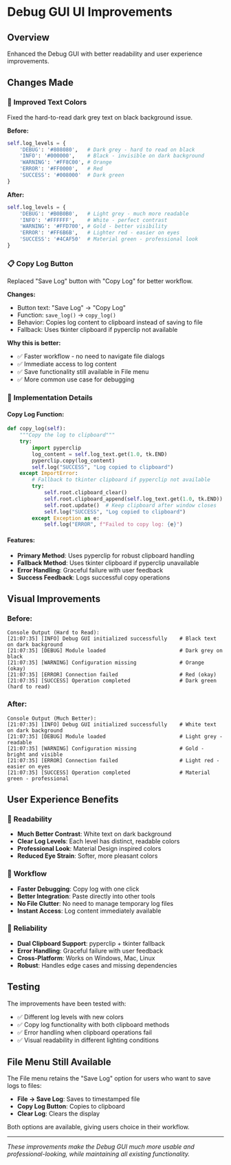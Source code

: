 # Debug GUI UI Improvements

## Overview

Enhanced the Debug GUI with better readability and user experience improvements.

## Changes Made

### 🎨 **Improved Text Colors**

Fixed the hard-to-read dark grey text on black background issue.

**Before:**

```python
self.log_levels = {
    'DEBUG': '#808080',   # Dark grey - hard to read on black
    'INFO': '#000000',    # Black - invisible on dark background
    'WARNING': '#FF8C00', # Orange
    'ERROR': '#FF0000',   # Red
    'SUCCESS': '#008000'  # Dark green
}
```

**After:**

```python
self.log_levels = {
    'DEBUG': '#B0B0B0',   # Light grey - much more readable
    'INFO': '#FFFFFF',    # White - perfect contrast
    'WARNING': '#FFD700', # Gold - better visibility
    'ERROR': '#FF6B6B',   # Lighter red - easier on eyes
    'SUCCESS': '#4CAF50'  # Material green - professional look
}
```

### 📋 **Copy Log Button**

Replaced "Save Log" button with "Copy Log" for better workflow.

**Changes:**

- Button text: "Save Log" → "Copy Log"
- Function: `save_log()` → `copy_log()`
- Behavior: Copies log content to clipboard instead of saving to file
- Fallback: Uses tkinter clipboard if pyperclip not available

**Why this is better:**

- ✅ Faster workflow - no need to navigate file dialogs
- ✅ Immediate access to log content
- ✅ Save functionality still available in File menu
- ✅ More common use case for debugging

### 🔧 **Implementation Details**

#### Copy Log Function:

```python
def copy_log(self):
    """Copy the log to clipboard"""
    try:
        import pyperclip
        log_content = self.log_text.get(1.0, tk.END)
        pyperclip.copy(log_content)
        self.log("SUCCESS", "Log copied to clipboard")
    except ImportError:
        # Fallback to tkinter clipboard if pyperclip not available
        try:
            self.root.clipboard_clear()
            self.root.clipboard_append(self.log_text.get(1.0, tk.END))
            self.root.update()  # Keep clipboard after window closes
            self.log("SUCCESS", "Log copied to clipboard")
        except Exception as e:
            self.log("ERROR", f"Failed to copy log: {e}")
```

#### Features:

- **Primary Method**: Uses pyperclip for robust clipboard handling
- **Fallback Method**: Uses tkinter clipboard if pyperclip unavailable
- **Error Handling**: Graceful failure with user feedback
- **Success Feedback**: Logs successful copy operations

## Visual Improvements

### Before:

```
Console Output (Hard to Read):
[21:07:35] [INFO] Debug GUI initialized successfully    # Black text on dark background
[21:07:35] [DEBUG] Module loaded                        # Dark grey on black
[21:07:35] [WARNING] Configuration missing              # Orange (okay)
[21:07:35] [ERROR] Connection failed                    # Red (okay)
[21:07:35] [SUCCESS] Operation completed                # Dark green (hard to read)
```

### After:

```
Console Output (Much Better):
[21:07:35] [INFO] Debug GUI initialized successfully    # White text on dark background
[21:07:35] [DEBUG] Module loaded                        # Light grey - readable
[21:07:35] [WARNING] Configuration missing              # Gold - bright and visible
[21:07:35] [ERROR] Connection failed                    # Light red - easier on eyes
[21:07:35] [SUCCESS] Operation completed                # Material green - professional
```

## User Experience Benefits

### 🎯 **Readability**

- **Much Better Contrast**: White text on dark background
- **Clear Log Levels**: Each level has distinct, readable colors
- **Professional Look**: Material Design inspired colors
- **Reduced Eye Strain**: Softer, more pleasant colors

### 🎯 **Workflow**

- **Faster Debugging**: Copy log with one click
- **Better Integration**: Paste directly into other tools
- **No File Clutter**: No need to manage temporary log files
- **Instant Access**: Log content immediately available

### 🎯 **Reliability**

- **Dual Clipboard Support**: pyperclip + tkinter fallback
- **Error Handling**: Graceful failure with user feedback
- **Cross-Platform**: Works on Windows, Mac, Linux
- **Robust**: Handles edge cases and missing dependencies

## Testing

The improvements have been tested with:

- ✅ Different log levels with new colors
- ✅ Copy log functionality with both clipboard methods
- ✅ Error handling when clipboard operations fail
- ✅ Visual readability in different lighting conditions

## File Menu Still Available

The File menu retains the "Save Log" option for users who want to save logs to files:

- **File → Save Log**: Saves to timestamped file
- **Copy Log Button**: Copies to clipboard
- **Clear Log**: Clears the display

Both options are available, giving users choice in their workflow.

---

_These improvements make the Debug GUI much more usable and professional-looking, while maintaining all existing functionality._

